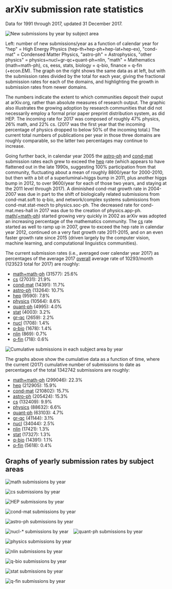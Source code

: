 arXiv submission rate statistics
================================

Data for 1991 through 2017, updated 31 December 2017.

![New submissions by year by subject area](newsubs.png)

Left: number of new submissions/year as a function of calendar year for "hep" = High Energy Physics (hep-th+hep-ph+hep-lat+hep-ex), "cond-mat" = Condensed Matter Physics, "astro-ph" = Astrophysics, "other physics" = physics+nucl+gr-qc+quant-ph+nlin, "math" = Mathematics (math+math-ph), cs, eess, stats, biology = q-bio, finance = q-fin (+econ.EM). The graph on the right shows the same data as at left, but with the submission rates divided by the total for each year, giving the fractional submission rates for each of the domains, and highlighting the growth in submission rates from newer domains.

The numbers indicate the extent to which communities deposit their ouput at arXiv.org, rather than absolute measures of research output. The graphic also illustrates the growing adoption by research communities that did not necessarily employ a formal prior paper preprint distribution system, as did HEP. The incoming rate for 2017 was composed of roughly 47% physics, 26% math, and 22% cs. (2017 was the first year that the incoming percentage of physics dropped to below 50% of the incoming total.) The current total numbers of publications per year in those three domains are roughly comparable, so the latter two percentages may continue to increase.

Going further back, in calendar year 2005 the [astro-ph](#astro-ph_yearly) and [cond-mat](#cond-mat_yearly) submission rates each grew to exceed the [hep](#hep_yearly) rate (which appears to have flattened out in the late 1990s, suggesting 100% participation from that community, fluctuating about a mean of roughly 8800/year for 2000-2010, but then with a bit of a superluminal+higgs bump in 2011, plus another higgs bump in 2012, to over 9600/year for each of those two years, and staying at the 2011 level through 2017). A diminished cond-mat growth rate in 2004-2007 was due in part to the shift of biologically related submissions from cond-mat.soft to q-bio, and network/complex systems submissions from cond-mat.stat-mech to physics.soc-ph. The decreased rate for cond-mat.mes-hall in 2017 was due to the creation of physics.app-ph. [math(+math-ph](#math_yearly)) started growing very quickly in 2002 as arXiv was adopted an increasing percentage of the mathematics community. The [cs](#cs_yearly) rate started as well to ramp up in 2007, grew to exceed the hep rate in calendar year 2012, continued on a very fast growth rate 2011-2015, and on an even faster growth rate since 2015 (driven largely by the computer vision, machine learning, and computational linguistics communities).

The current submission rates (i.e., averaged over calendar year 2017) as percentages of the average 2017 [overall](http://arxiv.org/stats/monthly_submissions) average rate of 10293/month (123523 total for 2017) are roughly:

*   [math+math-ph](#math_yearly) (31577): 25.6%
*   [cs](#cs_yearly) (27031): 21.9%
*   [cond-mat](#cond-mat_yearly) (14391): 11.7%
*   [astro-ph](#astro-ph_yearly) (13264): 10.7%
*   [hep](#hep_yearly) (9590): 7.8%
*   [physics](#physics_yearly) (10564): 8.6%
*   [quant-ph](#quant-ph_gr-qc_yearly) (4995): 4.0%
*   [stat](#stat_yearly) (4003): 3.2%
*   [gr-qc](#quant-ph_gr-qc_yearly) (2659): 2.2%
*   [nucl](#nucl_yearly) (1708): 1.4%
*   [q-bio](#q-bio_yearly) (1678): 1.4%
*   [nlin](#nlin_yearly) (869): 0.7%
*   [q-fin](#q-fin_yearly) (718): 0.6%

![Cumulative submissions in each subject area by year](cumsubs.png)

The graphs above show the cumulative data as a function of time, where the current (2017) cumulative number of submissions to date as percentages of the total 1342742 submissions are roughly:

*   [math+math-ph](#math_yearly) (299046): 22.3%
*   [hep](#hep_yearly) (212905): 15.9%
*   [cond-mat](#cond-mat_yearly) (210802): 15.7%
*   [astro-ph](#astro-ph_yearly) (205424): 15.3%
*   [cs](#cs_yearly) (132409): 9.9%
*   [physics](#physics_yearly) (88632): 6.6%
*   [quant-ph](#quant-ph_gr-qc_yearly) (63103): 4.7%
*   [gr-qc](#quant-ph_gr-qc_yearly) (41144): 3.1%
*   [nucl](#nucl_yearly) (34044): 2.5%
*   [nlin](#nlin_yearly) (17421): 1.3%
*   [stat](#stat_yearly) (17327): 1.3%
*   [q-bio](#q-bio_yearly) (14391): 1.1%
*   [q-fin](#q-fin_yearly) (5618): 0.4%

Graphs of yearly submission rates by subject areas
--------------------------------------------------

![math submissions by year](math_yearly.png)

![cs submissions by year](cs_yearly.png)

![HEP submissions by year](hep_yearly.png)

![cond-mat submissions by year](cond-mat_yearly.png)

![astro-ph submissions by year](astro-ph_yearly.png)

![nucl-* submissions by year](nucl_yearly.png)    ![quant-ph submissions by year](quant-ph_gr-qc_yearly.png)

![physics submissions by year](physics_yearly.png)

![nlin submissions by year](nlin_yearly.png)

![q-bio submissions by year](q-bio_yearly.png)

![stat submissions by year](stat_yearly.png)

![q-fin submissions by year](q-fin_yearly.png)
